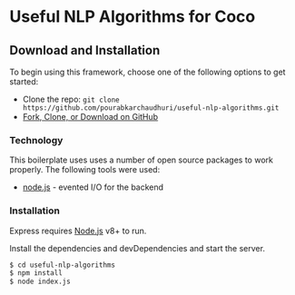 # Useful NLP Algorithms for Coco



## Download and Installation

To begin using this framework, choose one of the following options to get started:
* Clone the repo: `git clone https://github.com/pourabkarchaudhuri/useful-nlp-algorithms.git`
* [Fork, Clone, or Download on GitHub](https://github.com/pourabkarchaudhuri/useful-nlp-algorithms.git)

### Technology

This boilerplate uses uses a number of open source packages to work properly. The following tools were used:

* [node.js] - evented I/O for the backend


### Installation

Express requires [Node.js](https://nodejs.org/) v8+ to run.

Install the dependencies and devDependencies and start the server.

```sh
$ cd useful-nlp-algorithms
$ npm install
$ node index.js
```


   [node.js]: <http://nodejs.org>


